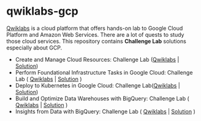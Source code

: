 # qwiklabs-gcp

[Qwiklabs](https://www.qwiklabs.com/) is a cloud platform that offers hands-on lab to Google Cloud Platform and Amazon Web Services. There are a lot of quests to study those cloud services. This repository contains **Challenge Lab** solutions especially about GCP.

- Create and Manage Cloud Resources: Challenge Lab ([Qwiklabs](https://www.qwiklabs.com/focuses/10258?parent=catalog) | [Solution](https://github.com/kkkkk317/qwiklabs-gcp/blob/main/Challenge-Lab/GSP313_Create-and-Manage-Cloud-Resources.md))
- Perform Foundational Infrastructure Tasks in Google Cloud: Challenge Lab ( [Qwiklabs](https://www.qwiklabs.com/focuses/10379?parent=catalog) | [Solution](https://github.com/kkkkk317/qwiklabs-gcp/blob/main/Challenge-Lab/GSP315_Perform-Foundational-Infrastructure-Tasks-in-Google-Cloud.md) )
- Deploy to Kubernetes in Google Cloud: Challenge Lab([Qwiklabs](https://www.qwiklabs.com/focuses/10457?parent=catalog) | [Solution](https://github.com/kkkkk317/qwiklabs-gcp/blob/main/Challenge-Lab/GSP318_Deploy-to-Kubernetes-in-Google-Cloud.md))
- Build and Optimize Data Warehouses with BigQuery: Challenge Lab ( [Qwiklabs](https://www.qwiklabs.com/focuses/14341?parent=catalog) | [Solution](https://github.com/kkkkk317/qwiklabs-gcp/blob/main/Challenge-Lab/GSP340_Build-and-Optimize-Data-Warehouses-with-BigQuery.md) )
- Insights from Data with BigQuery: Challenge Lab ( [Qwiklabs](https://www.qwiklabs.com/focuses/11988?parent=catalog) | [Solution](https://github.com/kkkkk317/qwiklabs-gcp/blob/main/Challenge-Lab/GSP787_Insights-from-Data-with-BigQuery.md) )

